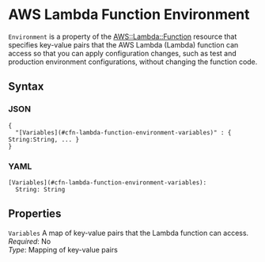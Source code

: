 # AWS Lambda Function Environment<a name="aws-properties-lambda-function-environment"></a>

`Environment` is a property of the [AWS::Lambda::Function](aws-resource-lambda-function.md) resource that specifies key\-value pairs that the AWS Lambda \(Lambda\) function can access so that you can apply configuration changes, such as test and production environment configurations, without changing the function code\.

## Syntax<a name="w4ab1c21c10d162c21c21b5"></a>

### JSON<a name="aws-properties-lambda-function-environment-syntax.json"></a>

```
{
  "[Variables](#cfn-lambda-function-environment-variables)" : { String:String, ... }
}
```

### YAML<a name="aws-properties-lambda-function-environment-syntax.yaml"></a>

```
[Variables](#cfn-lambda-function-environment-variables):
  String: String
```

## Properties<a name="w4ab1c21c10d162c21c21b7"></a>

`Variables`  <a name="cfn-lambda-function-environment-variables"></a>
A map of key\-value pairs that the Lambda function can access\.  
*Required*: No  
*Type*: Mapping of key\-value pairs